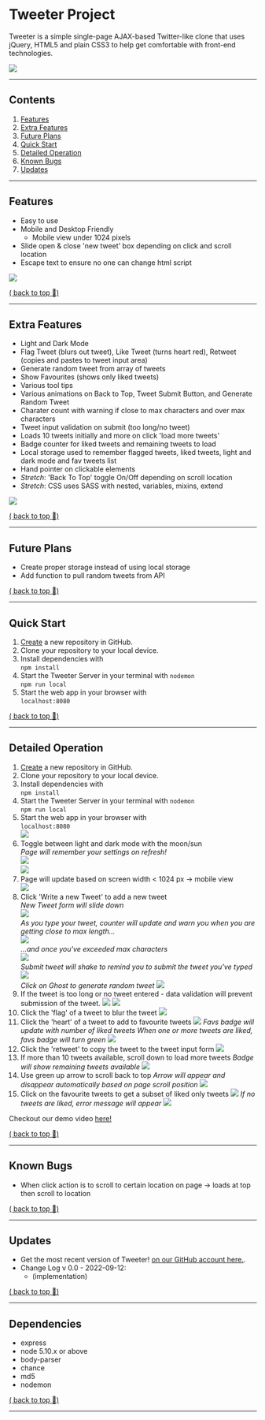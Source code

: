 # Tweeter Project

Tweeter is a simple single-page AJAX-based Twitter-like clone that uses jQuery, HTML5 and plain CSS3 to help get comfortable with front-end technologies.

![](./images/readme-homepage.png)

---
## Contents
1. [Features](#features)
2. [Extra Features](#extra-features)
3. [Future Plans](#future-plans)
4. [Quick Start](#quick-start)
5. [Detailed Operation](#detailed-operation)
6. [Known Bugs](#known-bugs)
8. [Updates](#updates)
---
## Features
- Easy to use
- Mobile and Desktop Friendly
  - Mobile view under 1024 pixels
- Slide open & close 'new tweet' box depending on click and scroll location
- Escape text to ensure no one can change html script

![](./images/readme-mobileview.png)

[( back to top 🔺)](#about)

---
## Extra Features
- Light and Dark Mode
- Flag Tweet (blurs out tweet), Like Tweet (turns heart red), Retweet (copies and pastes to tweet input area)
- Generate random tweet from array of tweets
- Show Favourites (shows only liked tweets)
- Various tool tips
- Various animations on Back to Top, Tweet Submit Button, and Generate 
Random Tweet 
- Charater count with warning if close to max characters and over max characters
- Tweet input validation on submit (too long/no tweet)
- Loads 10 tweets initially and more on click 'load more tweets'
- Badge counter for liked tweets and remaining tweets to load
- Local storage used to remember flagged tweets, liked tweets, light and dark mode and fav tweets list
- Hand pointer on clickable elements
- _Stretch_: 'Back To Top' toggle On/Off depending on scroll location
- _Stretch_: CSS uses SASS with nested, variables, mixins, extend

![](./images/readme-darkmode.png)

[( back to top 🔺)](#about)

---
## Future Plans
- Create proper storage instead of using local storage
- Add function to pull random tweets from API

[( back to top 🔺)](#about)

---
## Quick Start
1) [Create](https://docs.github.com/en/repositories/creating-and-managing-repositories/creating-a-repository-from-a-template) a new repository in GitHub. 
2) Clone your repository to your local device.
3) Install dependencies with  
  `npm install`   
4) Start the Tweeter Server in your terminal with `nodemon`  
  `npm run local`
5) Start the web app in your browser with  
  `localhost:8080`

[( back to top 🔺)](#about)

---
## Detailed Operation
1) [Create](https://docs.github.com/en/repositories/creating-and-managing-repositories/creating-a-repository-from-a-template) a new repository in GitHub. 
2) Clone your repository to your local device.
3) Install dependencies with    
  `npm install`   
4) Start the Tweeter Server in your terminal with `nodemon`  
  `npm run local`
5) Start the web app in your browser with  
  `localhost:8080`    
  ![](./images/readme-homepagestartup.png)
6) Toggle between light and dark mode with the moon/sun    
  *Page will remember your settings on refresh!*   
  ![](./images/readme-darkmodetoggle.png)   
  ![](./images/readme-darkmodestartup.png)    
7) Page will update based on screen width < 1024 px -> mobile view    
  ![](./images/readme-mobileview.png)
8) Click 'Write a new Tweet' to add a new tweet   
  *New Tweet form will slide down*      
  ![](./images/readme-newtweet.png)   
  *As you type your tweet, counter will update and warn you when you are getting close to max length...*    
  ![](./images/readme-submitwarning.png)    
  *...and once you've exceeded max characters*   
  ![](./images/readme-submittoolong.png)    
  *Submit tweet will shake to remind you to submit the tweet you've typed*    
  ![](./images/readme-submittweet.png)    
  *Click on Ghost to generate random tweet*
  ![](./images/readme-ghost.png)
9) If the tweet is too long or no tweet entered - data validation will prevent submission of the tweet.
  ![](./images/readme-toolong.png)
  ![](./images/readme-notweet.png)
10) Click the 'flag' of a tweet to blur the tweet
  ![](./images/readme-flag.png)
11) Click the 'heart' of a tweet to add to favourite tweets
  ![](./images/readme-like.png)
  *Favs badge will update with number of liked tweets*
  *When one or more tweets are liked, favs badge will turn green*
  ![](./images/readme-likebadge.png)
12) Click the 'retweet' to copy the tweet to the tweet input form
  ![](./images/readme-retweet.png)
13) If more than 10 tweets available, scroll down to load more tweets
  *Badge will show remaining tweets available*
  ![](./images/readme-moretweets.png)
14) Use green up arrow to scroll back to top
  *Arrow will appear and disappear automatically based on page scroll position*
  ![](./images/readme-backtotop.png)
15) Click on the favourite tweets to get a subset of liked only tweets
  ![](./images/readme-likedtweets.png)
  *If no tweets are liked, error message will appear*
  ![](./images/readme-nofavs.png)

Checkout our demo video [here!](./images/2022-09-12%2015-38-25.mov) 

[( back to top 🔺) ](#about)

----
## Known Bugs
- When click action is to scroll to certain location on page -> loads at top then scroll to location

[( back to top 🔺)](#about)

----
## Updates
- Get the most recent version of Tweeter! [on our GitHub account here.](https://github.com/jradigan17/tweeterjr).
- Change Log v 0.0 - 2022-09-12:  
    * (implementation)

[( back to top 🔺)](#about)

---
## Dependencies

- express
- node 5.10.x or above
- body-parser
- chance
- md5
- nodemon

[( back to top 🔺)](#about)

---